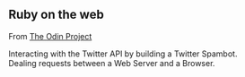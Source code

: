 ## Ruby on the web

From [The Odin Project](http://www.theodinproject.com/ruby-programming/ruby-on-the-web)

Interacting with the Twitter API by building a Twitter Spambot.<br>
Dealing requests between a Web Server and a Browser.
